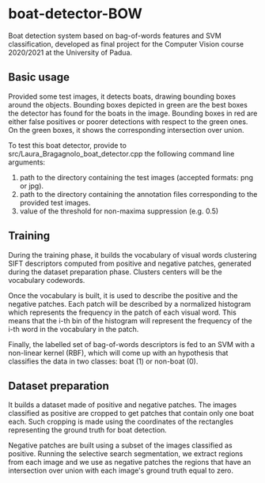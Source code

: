 # boat-detector-BOW
Boat detection system based on bag-of-words features and SVM classification, developed as final project for the Computer Vision course 2020/2021 at the University of Padua.

## Basic usage

Provided some test images, it detects boats, drawing bounding boxes around the objects.
Bounding boxes depicted in green are the best boxes the detector has found for the boats in the image.
Bounding boxes in red are either false positives or poorer detections with respect to the green ones.
On the green boxes, it shows the corresponding intersection over union.

To test this boat detector, provide to src/Laura_Bragagnolo_boat_detector.cpp the following command line arguments:

1. path to the directory containing the test images (accepted formats: png or jpg).
2. path to the directory containing the annotation files corresponding to the provided test images.
3. value of the threshold for non-maxima suppression (e.g. 0.5)

## Training
During the training phase, it builds the vocabulary of visual words clustering SIFT descriptors computed from positive and negative 
patches, generated during the dataset preparation phase. Clusters centers will be the vocabulary codewords.

Once the vocabulary is built, it is used to describe the positive and the negative patches.
Each patch will be described by a normalized histogram which represents the frequency in the patch of
each visual word. This means that the i-th bin of the histogram will represent the frequency
of the i-th word in the vocabulary in the patch.

Finally, the labelled set of bag-of-words descriptors is fed to an SVM with a non-linear kernel (RBF),
which will come up with an hypothesis that classifies the data in two classes: boat (1) or non-boat (0).

## Dataset preparation
It builds a dataset made of positive and negative patches.
The images classified as positive are cropped to get patches that contain only one boat each.
Such cropping is made using the coordinates of the rectangles representing the ground truth
for boat detection.

Negative patches are built using a subset of the images classified as positive.
Running the selective search segmentation, we extract regions from each image and we use as negative
patches the regions that have an intersection over union with each image's ground truth equal 
to zero.
